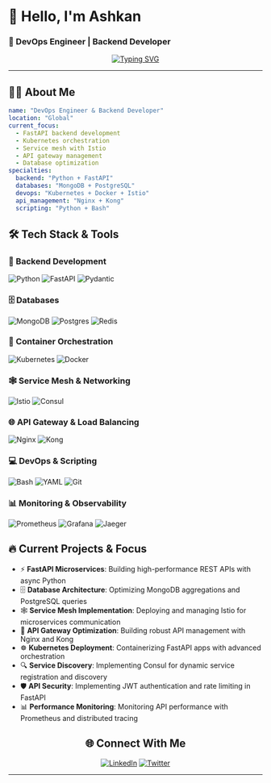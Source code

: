 # 👋 Hello, I'm Ashkan
### 🚀 DevOps Engineer | Backend Developer

<div align="center">
  
[![Typing SVG](https://readme-typing-svg.herokuapp.com?font=Fira+Code&pause=1000&color=2196F3&center=true&vCenter=true&width=435&lines=DevOps+Engineer;Backend+Developer;FastAPI+Expert;Kubernetes+Specialist;Python+Enthusiast)](https://git.io/typing-svg)

</div>

---

## 🧑‍💻 About Me

```yaml
name: "DevOps Engineer & Backend Developer"
location: "Global"
current_focus: 
  - FastAPI backend development
  - Kubernetes orchestration
  - Service mesh with Istio
  - API gateway management
  - Database optimization
specialties:
  backend: "Python + FastAPI"
  databases: "MongoDB + PostgreSQL"
  devops: "Kubernetes + Docker + Istio"
  api_management: "Nginx + Kong"
  scripting: "Python + Bash"
```

## 🛠️ Tech Stack & Tools

### 🐍 Backend Development
![Python](https://img.shields.io/badge/python-3670A0?style=for-the-badge&logo=python&logoColor=ffdd54)
![FastAPI](https://img.shields.io/badge/FastAPI-005571?style=for-the-badge&logo=fastapi)
![Pydantic](https://img.shields.io/badge/Pydantic-E92063?style=for-the-badge&logo=pydantic&logoColor=white)

### 🗄️ Databases
![MongoDB](https://img.shields.io/badge/MongoDB-%234ea94b.svg?style=for-the-badge&logo=mongodb&logoColor=white)
![Postgres](https://img.shields.io/badge/postgres-%23316192.svg?style=for-the-badge&logo=postgresql&logoColor=white)
![Redis](https://img.shields.io/badge/redis-%23DD0031.svg?style=for-the-badge&logo=redis&logoColor=white)

### 🚢 Container Orchestration
![Kubernetes](https://img.shields.io/badge/kubernetes-%23326ce5.svg?style=for-the-badge&logo=kubernetes&logoColor=white)
![Docker](https://img.shields.io/badge/docker-%230db7ed.svg?style=for-the-badge&logo=docker&logoColor=white)

### 🕸️ Service Mesh & Networking
![Istio](https://img.shields.io/badge/istio-%23466BB0.svg?style=for-the-badge&logo=istio&logoColor=white)
![Consul](https://img.shields.io/badge/consul-%23F24C53.svg?style=for-the-badge&logo=consul&logoColor=white)

### 🌐 API Gateway & Load Balancing
![Nginx](https://img.shields.io/badge/nginx-%23009639.svg?style=for-the-badge&logo=nginx&logoColor=white)
![Kong](https://img.shields.io/badge/Kong-%23003459.svg?style=for-the-badge&logo=kong&logoColor=white)

### 💻 DevOps & Scripting
![Bash](https://img.shields.io/badge/bash-%23121011.svg?style=for-the-badge&logo=gnu-bash&logoColor=white)
![YAML](https://img.shields.io/badge/yaml-%23ffffff.svg?style=for-the-badge&logo=yaml&logoColor=151515)
![Git](https://img.shields.io/badge/git-%23F05033.svg?style=for-the-badge&logo=git&logoColor=white)

### 📊 Monitoring & Observability
![Prometheus](https://img.shields.io/badge/Prometheus-E6522C?style=for-the-badge&logo=Prometheus&logoColor=white)
![Grafana](https://img.shields.io/badge/grafana-%23F46800.svg?style=for-the-badge&logo=grafana&logoColor=white)
![Jaeger](https://img.shields.io/badge/jaeger-%23F7931E.svg?style=for-the-badge&logo=jaeger&logoColor=white)

## 🔥 Current Projects & Focus

- ⚡ **FastAPI Microservices**: Building high-performance REST APIs with async Python
- 🗄️ **Database Architecture**: Optimizing MongoDB aggregations and PostgreSQL queries
- 🕸️ **Service Mesh Implementation**: Deploying and managing Istio for microservices communication
- 🚪 **API Gateway Optimization**: Building robust API management with Nginx and Kong
- ☸️ **Kubernetes Deployment**: Containerizing FastAPI apps with advanced orchestration
- 🔍 **Service Discovery**: Implementing Consul for dynamic service registration and discovery
- 🛡️ **API Security**: Implementing JWT authentication and rate limiting in FastAPI
- 📊 **Performance Monitoring**: Monitoring API performance with Prometheus and distributed tracing

<div align="center">
  
## 🌐 Connect With Me

[![LinkedIn](https://img.shields.io/badge/LinkedIn-%230077B5.svg?style=for-the-badge&logo=linkedin&logoColor=white)](https://linkedin.com/in/ashkan-sharifi-aa86a7291)
[![Twitter](https://img.shields.io/badge/Twitter-%231DA1F2.svg?style=for-the-badge&logo=Twitter&logoColor=white)](https://x.com/sharifi_ashkan)

---

</div>
